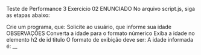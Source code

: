 Teste de Performance 3
Exercício 02
ENUNCIADO
No arquivo script.js, siga as etapas abaixo:

Crie um programa, que:
Solicite ao usuário, que informe sua idade
OBSERVAÇÕES
Converta a idade para o formato númerico
Exiba a idade no elemento h2 de id titulo
O formato de exibição deve ser:
A idade informada é: __